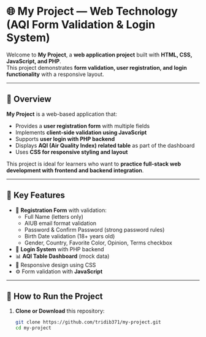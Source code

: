 # 🌐 My Project — Web Technology (AQI Form Validation & Login System)

Welcome to **My Project**, a **web application project** built with **HTML, CSS, JavaScript, and PHP**.  
This project demonstrates **form validation, user registration, and login functionality** with a responsive layout.

---

## 📘 Overview

**My Project** is a web-based application that:

- Provides a **user registration form** with multiple fields  
- Implements **client-side validation using JavaScript**  
- Supports **user login with PHP backend**  
- Displays **AQI (Air Quality Index) related table** as part of the dashboard  
- Uses **CSS for responsive styling and layout**  

This project is ideal for learners who want to **practice full-stack web development with frontend and backend integration**.

---

## 🧩 Key Features

- 📝 **Registration Form** with validation:
  - Full Name (letters only)  
  - AIUB email format validation  
  - Password & Confirm Password (strong password rules)  
  - Birth Date validation (18+ years old)  
  - Gender, Country, Favorite Color, Opinion, Terms checkbox  
- 🔐 **Login System** with PHP backend  
- 📊 **AQI Table Dashboard** (mock data)  
- 🎨 Responsive design using CSS  
- ⚙️ Form validation with **JavaScript**  

---

## 🧰 How to Run the Project

1. **Clone or Download** this repository:
   ```bash
   git clone https://github.com/tridib371/my-project.git
   cd my-project
